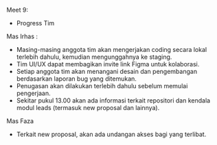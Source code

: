 Meet 9: 
- Progress Tim

Mas Irhas :
- Masing-masing anggota tim akan mengerjakan coding secara lokal terlebih dahulu, kemudian mengunggahnya ke staging.
- Tim UI/UX dapat membagikan invite link Figma untuk kolaborasi.
- Setiap anggota tim akan menangani desain dan pengembangan berdasarkan laporan bug yang ditemukan.
- Penugasan akan dilakukan terlebih dahulu sebelum memulai pengerjaan.
- Sekitar pukul 13.00 akan ada informasi terkait repositori dan kendala modul leads (termasuk new proposal dan lainnya).

Mas Faza
- Terkait new proposal, akan ada undangan akses bagi yang terlibat.
